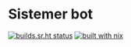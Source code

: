 # Sistemer bot

[![builds.sr.ht status](https://builds.sr.ht/~misterio/sistemer-bot.svg)](https://builds.sr.ht/~misterio/sistemer-bot?)
[![built with nix](https://img.shields.io/static/v1?logo=nixos&logoColor=white&label=&message=Built%20with%20Nix&color=41439a)](https://builtwithnix.org)
